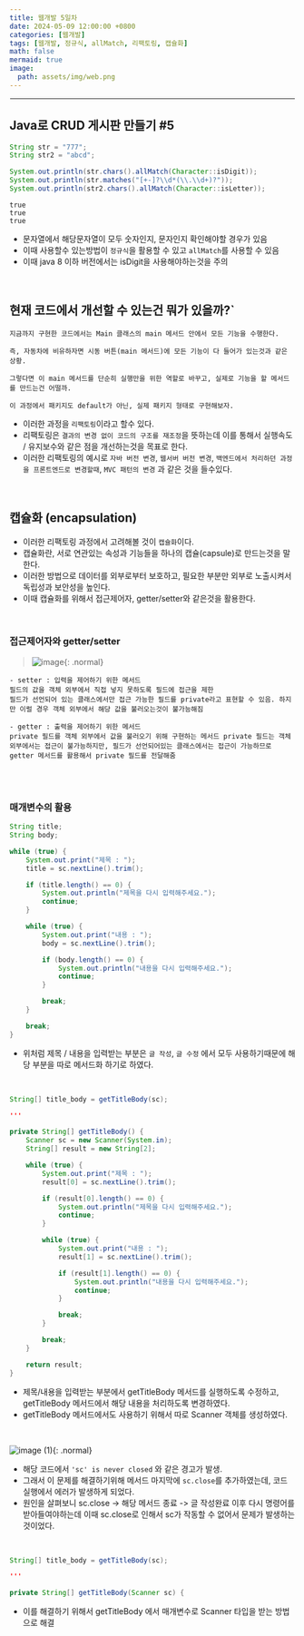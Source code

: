 ```yaml
---
title: 웹개발 5일차
date: 2024-05-09 12:00:00 +0800
categories: [웹개발]
tags: [웹개발, 정규식, allMatch, 리팩토링, 캡슐화]
math: false
mermaid: true
image:
  path: assets/img/web.png
---
```


<hr style="border:1px solid white">

## Java로 CRUD 게시판 만들기 #5
```java
String str = "777";
String str2 = "abcd";

System.out.println(str.chars().allMatch(Character::isDigit));
System.out.println(str.matches("[+-]?\\d*(\\.\\d+)?"));
System.out.println(str2.chars().allMatch(Character::isLetter));
```
```
true
true
true
```
- 문자열에서 해당문자열이 모두 숫자인지, 문자인지 확인해야할 경우가 있음
- 이때 사용할수 있는방법이 `정규식`을 활용할 수 있고 `allMatch`를 사용할 수 있음
- 이때 java 8 이하 버전에서는 isDigit을 사용해야하는것을 주의

<br/>

## 현재 코드에서 개선할 수 있는건 뭐가 있을까?`
```
지금까지 구현한 코드에서는 Main 클래스의 main 메서드 안에서 모든 기능을 수행한다.

즉, 자동차에 비유하자면 시동 버튼(main 메서드)에 모든 기능이 다 들어가 있는것과 같은 상황.

그렇다면 이 main 메서드를 단순히 실행만을 위한 역할로 바꾸고, 실제로 기능을 할 메서드를 만드는건 어떨까.

이 과정에서 패키지도 default가 아닌, 실제 패키지 형태로 구현해보자.

```
- 이러한 과정을 `리팩토링`이라고 할수 있다.
- 리팩토링은 `결과의 변경 없이 코드의 구조를 재조정`을 뜻하는데 이를 통해서 실행속도 / 유지보수와 같은 점을 개선하는것을 목표로 한다.
- 이러한 리팩토링의 예시로 `자바 버전 변경`, `웹서버 버전 변경`, `백엔드에서 처리하던 과정을 프론트엔드로 변경할때`, `MVC 패턴의 변경` 과 같은 것을 들수있다.

<br/>

## 캡슐화 (encapsulation)
- 이러한 리팩토링 과정에서 고려해볼 것이 `캡슐화`이다.
- 캡슐화란, 서로 연관있는 속성과 기능들을 하나의 캡슐(capsule)로 만드는것을 말한다.
- 이러한 방법으로 데이터를 외부로부터 보호하고, 필요한 부분만 외부로 노출시켜서 독립성과 보안성을 높인다.
- 이때 캡슐화를 위해서 접근제어자, getter/setter와 같은것을 활용한다.

<br/>

### 접근제어자와 getter/setter
> ![image](https://github.com/alphathx13/alphathx13.github.io/assets/163115993/aa6fe944-d70a-469b-b17b-90fda0c5dfe2){: .normal}

```
- setter : 입력을 제어하기 위한 메서드
필드의 값을 객체 외부에서 직접 넣지 못하도록 필드에 접근을 제한
필드가 선언되어 있는 클래스에서만 접근 가능한 필드를 private라고 표현할 수 있음. 하지만 이럴 경우 객체 외부에서 해당 값을 불러오는것이 불가능해짐

- getter : 출력을 제어하기 위한 메서드
private 필드를 객체 외부에서 값을 불러오기 위해 구현하는 메서드 private 필드는 객체외부에서는 접근이 불가능하지만, 필드가 선언되어있는 클래스에서는 접근이 가능하므로 getter 메서드를 활용해서 private 필드를 전달해줌
```

<br/><br/>

### 매개변수의 활용
```java
String title;
String body;

while (true) {
	System.out.print("제목 : ");
	title = sc.nextLine().trim();

	if (title.length() == 0) {
		System.out.println("제목을 다시 입력해주세요.");
		continue;
	}

	while (true) {
		System.out.print("내용 : ");
		body = sc.nextLine().trim();

		if (body.length() == 0) {
			System.out.println("내용을 다시 입력해주세요.");
			continue;
		}

		break;
	}

	break;
}
```
- 위처럼 제목 / 내용을 입력받는 부분은 `글 작성`, `글 수정` 에서 모두 사용하기때문에 해당 부분을 따로 메서드화 하기로 하였다.

<br/>

```java
String[] title_body = getTitleBody(sc);

'''

private String[] getTitleBody() {
	Scanner sc = new Scanner(System.in);
	String[] result = new String[2];

	while (true) {
		System.out.print("제목 : ");
		result[0] = sc.nextLine().trim();

		if (result[0].length() == 0) {
			System.out.println("제목을 다시 입력해주세요.");
			continue;
		}

		while (true) {
			System.out.print("내용 : ");
			result[1] = sc.nextLine().trim();

			if (result[1].length() == 0) {
				System.out.println("내용을 다시 입력해주세요.");
				continue;
			}

			break;
		}

		break;
	}

	return result;
}
```
- 제목/내용을 입력받는 부분에서 getTitleBody 메서드를 실행하도록 수정하고, getTitleBody 메서드에서 해당 내용을 처리하도록 변경하였다.
- getTitleBody 메서드에서도 사용하기 위해서 따로 Scanner 객체를 생성하였다.

<br/>

![image (1)](https://github.com/alphathx13/alphathx13.github.io/assets/163115993/5f26ae0c-b841-4a09-a5ee-beccc200721b){: .normal}
- 해당 코드에서 `'sc' is never closed` 와 같은 경고가 발생.
- 그래서 이 문제를 해결하기위해 메서드 마지막에 `sc.close`를 추가하였는데, 코드 실행에서 에러가 발생하게 되었다.
- 원인을 살펴보니 sc.close -> 해당 메서드 종료 -> 글 작성완료 이후 다시 명령어를 받아들여야하는데 이때 sc.close로 인해서 sc가 작동할 수 없어서 문제가 발생하는 것이었다.

<br/>

```java
String[] title_body = getTitleBody(sc);

'''

private String[] getTitleBody(Scanner sc) {
```
- 이를 해결하기 위해서 getTitleBody 에서 매개변수로 Scanner 타입을 받는 방법으로 해결